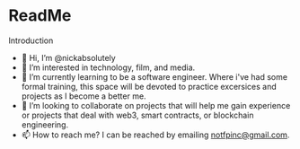 # ReadMe
Introduction

- 👋 Hi, I’m @nickabsolutely
- 👀 I’m interested in technology, film, and media.
- 🌱 I’m currently learning to be a software engineer.  Where i've had some formal training, this space will be devoted to practice excersices and projects as I become a better me.
- 💞️ I’m looking to collaborate on projects that will help me gain experience or projects that deal with web3, smart contracts, or blockchain engineering.
- 📫 How to reach me? I can be reached by emailing notfpinc@gmail.com.
